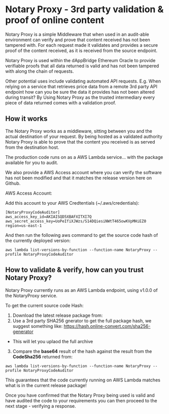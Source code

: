 # Notary Proxy - 3rd party validation & proof of online content

Notary Proxy is a simple Middleware that when used in an audit-able environment can verify and prove that content received has not been tampered with.  For each request made it validates and provides a secure proof of the content received, as it is received from the source endpoint.

Notary Proxy is used within the dAppBridge Ethereum Oracle to provide verifiable proofs that all data returned is valid and has not been tampered with along the chain of requests.

Other potential uses include validating automated API requests. E.g. When relying on a service that retrieves price data from a remote 3rd party API endpoint how can you be sure the data it provides has not been altered during transit?  By Using Notary Proxy as the trusted intermediary every piece of data returned comes with a validation proof.

## How it works

The Notary Proxy works as a middleware, sitting between you and the actual destination of your request.  By being hosted as a validated authority Notary Proxy is able to prove that the content you received is as served from the destination host.

The production code runs on as a AWS Lambda service... with the package available for you to audit.

We also provide a AWS Access account where you can verify the software has not been modified and that it matches the release version here on Github.

AWS Access Account:


Add this account to your AWS Credtentials (~/.aws/credentials):

```
[NotaryProxyCodeAuditor]
aws_access_key_id=AKIAISQD5XBAFXITXI7Q
aws_secret_access_key=UoPeIfiXJWzs/S14DQiesiNWtT465owKVpMHiEZ0
region=us-east-1
```


And then run the following aws command to get the source code hash of the currently deployed version:

```
aws lambda list-versions-by-function --function-name NotaryProxy --profile NotaryProxyCodeAuditor
```

## How to validate & verify, how can you trust Notary Proxy?

Notary Proxy currently runs as an AWS Lambda endpoint, using v1.0.0 of the NotaryProxy service.

To get the current source code Hash:

1. Download the latest release package from:
2. Use a 3rd party SHA256 gnerator to get the full package hash, we suggest something like:
https://hash.online-convert.com/sha256-generator
- This will let you uplaod the full archive
3. Compare the **base64** result of the hash against the result from the **CodeSha256** returned from:

```
aws lambda list-versions-by-function --function-name NotaryProxy --profile NotaryProxyCodeAuditor
```

This guarantees that the code currently running on AWS Lambda matches what is in the current release package!


Once you have confirmed that the Notary Proxy being used is valid and have audited the code to your requirements you can then proceed to the next stage - verifying a response.


